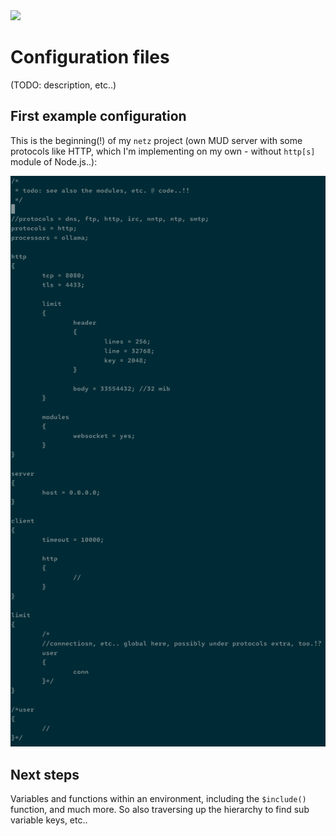 <img src="https://kekse.biz/github.php?draw&text=`Configuration`&override=github:v4" />

# Configuration files
(TODO: description, etc..)

## First example configuration
This is the beginning(!) of my `netz` project (own MUD server with some protocols like HTTP,
which I'm implementing on my own - without `http[s]` module of Node.js..):

![Example `netz` configuration, the beginning](../img/first-config-netz-example.png)

## Next steps
Variables and functions within an environment, including the `$include()` function, and much more.
So also traversing up the hierarchy to find sub variable keys, etc..

